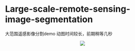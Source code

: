 # Large-scale-remote-sensing-image-segmentation
大范围遥感影像分割demo
动图时间较长，前期稍等几秒
<p align="center">
<img src="大范围遥感影像分割demo.gif" />
</p>
